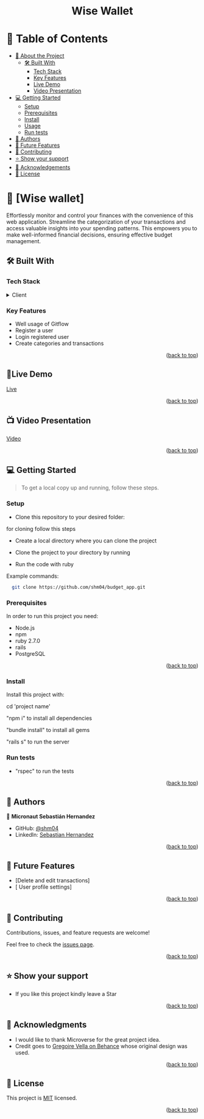 <br>
<div align='center'>
	<h1>Wise Wallet</h1>
  </div>
<a name="readme-top"></a>

# 📗 Table of Contents

- [📖 About the Project](#about-project)
  - [🛠 Built With](#built-with)
    - [Tech Stack](#tech-stack)
    - [Key Features](#key-features)
    - [Live Demo](#demo)
    - [Video Presentation](#video) 
- [💻 Getting Started](#getting-started)
  - [Setup](#setup)
  - [Prerequisites](#prerequisites)
  - [Install](#install)
  - [Usage](#usage)
  - [Run tests](#run-tests)
- [👥 Authors](#authors)
- [🔭 Future Features](#future-features)
- [🤝 Contributing](#contributing)
- [⭐️ Show your support](#support)
- [🙏 Acknowledgements](#acknowledgements)
- [📝 License](#license)

<!-- PROJECT DESCRIPTION -->

# 📖 [Wise wallet] <a name="about-project"></a>


Effortlessly monitor and control your finances with the convenience of this web application. Streamline the categorization of your transactions and access valuable insights into your spending patterns. This empowers you to make well-informed financial decisions, ensuring effective budget management.

## 🛠 Built With <a name="built-with"></a>

### Tech Stack <a name="tech-stack"></a>

<details>
  <summary>Client</summary>
  <ul>
    <li><a href="https://rubyonrails.org/">Rails</a></li>
  </ul>
</details>

<!-- Features -->

### Key Features <a name="key-features"></a>

- Well usage of Gitflow
- Register a user
- Login registered user
- Create categories and transactions

<p align="right">(<a href="#readme-top">back to top</a>)</p>

## 🚀Live Demo <a name="demo"></a>

[Live](https://wise-wallet-6rja.onrender.com)

<p align="right">(<a href="#readme-top">back to top</a>)</p>

## :tv: Video Presentation <a name="video"></a>

[Video](https://www.loom.com/share/c5251888819541fa9953a17bb3cc89c1?sid=f351174b-5366-49f7-90d2-8becbbc9e8dd)

<p align="right">(<a href="#readme-top">back to top</a>)</p>

<!-- GETTING STARTED -->

## 💻 Getting Started <a name="getting-started"></a>

> To get a local copy up and running, follow these steps.

### Setup

- Clone this repository to your desired folder:

for cloning follow this steps

- Create a local directory where you can clone the project
- Clone the project to your directory by running
 
- Run the code with ruby

Example commands:

```sh
  git clone https://github.com/shm04/budget_app.git
```

### Prerequisites

In order to run this project you need:

- Node.js
- npm
- ruby 2.7.0
- rails
- PostgreSQL

<p align="right">(<a href="#readme-top">back to top</a>)</p>

### Install

Install this project with:

cd 'project name'

"npm i" to install all dependencies

"bundle install" to install all gems

"rails s" to run the server

### Run tests

- "rspec" to run the tests

<p align="right">(<a href="#readme-top">back to top</a>)</p>

<!-- AUTHORS -->

## 👥 Authors <a name="authors"></a>

👤 **Micronaut Sebastián Hernandez**

- GitHub: [@shm04](https://github.com/shm04)
- LinkedIn: [Sebastian Hernandez](https://www.linkedin.com/in/sebastian-hernandez-munoz/)

<p align="right">(<a href="#readme-top">back to top</a>)</p>

<!-- FUTURE FEATURES -->

## 🔭 Future Features <a name="future-features"></a>

- [Delete and edit transactions]
- [ User profile settings]

<p align="right">(<a href="#readme-top">back to top</a>)</p>

<!-- CONTRIBUTING -->

## 🤝 Contributing <a name="contributing"></a>

Contributions, issues, and feature requests are welcome!

Feel free to check the [issues page](https://github.com/beteland123/smart_budget/issues).

<p align="right">(<a href="#readme-top">back to top</a>)</p>

<!-- SUPPORT -->

## ⭐️ Show your support <a name="support"></a>

- If you like this project kindly leave a Star

<p align="right">(<a href="#readme-top">back to top</a>)</p>

<!-- ACKNOWLEDGEMENTS -->

## 🙏 Acknowledgments <a name="acknowledgements"></a>

- I would like to thank Microverse for the great project idea.
- Credit goes to [Gregoire Vella on Behance](https://www.behance.net/gregoirevella) whose original design was used.

<p align="right">(<a href="#readme-top">back to top</a>)</p>

<!-- LICENSE -->

## 📝 License <a name="license"></a>

This project is [MIT](./LICENSE.md) licensed.

<p align="right">(<a href="#readme-top">back to top</a>) </p>
